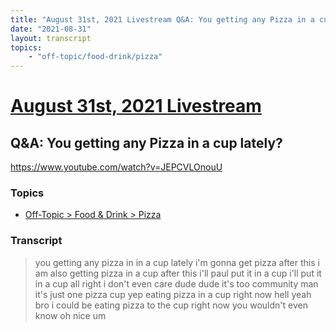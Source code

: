 ```yaml
---
title: "August 31st, 2021 Livestream Q&A: You getting any Pizza in a cup lately?"
date: "2021-08-31"
layout: transcript
topics:
    - "off-topic/food-drink/pizza"
---
```

# [August 31st, 2021 Livestream](../2021-08-31.md)
## Q&A: You getting any Pizza in a cup lately?
https://www.youtube.com/watch?v=JEPCVLOnouU

### Topics
* [Off-Topic > Food & Drink > Pizza](../topics/off-topic/food-drink/pizza.md)

### Transcript

> you getting any pizza in in a cup lately i'm gonna get pizza after this i am also getting pizza in a cup after this i'll paul put it in a cup i'll put it in a cup all right i don't even care dude dude it's too community man it's just one pizza cup yep eating pizza in a cup right now hell yeah bro i could be eating pizza to the cup right now you wouldn't even know oh nice um

